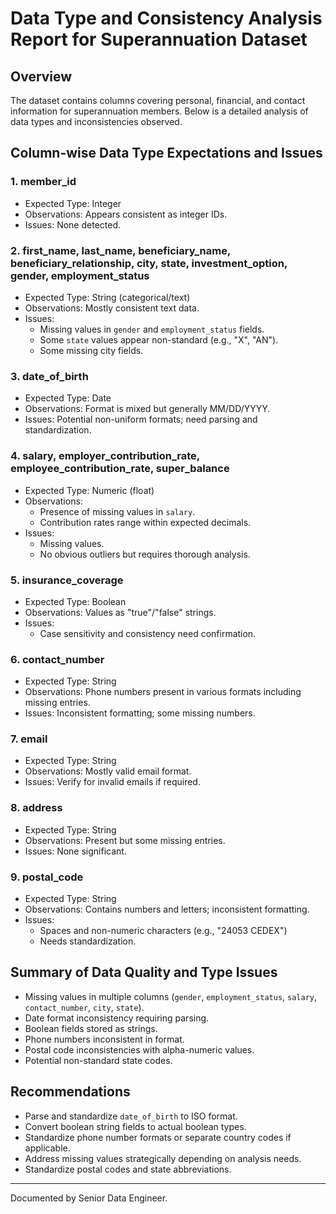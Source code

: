 # Data Type and Consistency Analysis Report for Superannuation Dataset

## Overview
The dataset contains columns covering personal, financial, and contact information for superannuation members. Below is a detailed analysis of data types and inconsistencies observed.

## Column-wise Data Type Expectations and Issues

### 1. member_id
- Expected Type: Integer
- Observations: Appears consistent as integer IDs.
- Issues: None detected.

### 2. first_name, last_name, beneficiary_name, beneficiary_relationship, city, state, investment_option, gender, employment_status
- Expected Type: String (categorical/text)
- Observations: Mostly consistent text data.
- Issues:
  - Missing values in `gender` and `employment_status` fields.
  - Some `state` values appear non-standard (e.g., "X", "AN").
  - Some missing city fields.

### 3. date_of_birth
- Expected Type: Date
- Observations: Format is mixed but generally MM/DD/YYYY.
- Issues: Potential non-uniform formats; need parsing and standardization.

### 4. salary, employer_contribution_rate, employee_contribution_rate, super_balance
- Expected Type: Numeric (float)
- Observations:
  - Presence of missing values in `salary`.
  - Contribution rates range within expected decimals.
- Issues:
  - Missing values.
  - No obvious outliers but requires thorough analysis.

### 5. insurance_coverage
- Expected Type: Boolean
- Observations: Values as "true"/"false" strings.
- Issues:
  - Case sensitivity and consistency need confirmation.

### 6. contact_number
- Expected Type: String
- Observations: Phone numbers present in various formats including missing entries.
- Issues: Inconsistent formatting; some missing numbers.

### 7. email
- Expected Type: String
- Observations: Mostly valid email format.
- Issues: Verify for invalid emails if required.

### 8. address
- Expected Type: String
- Observations: Present but some missing entries.
- Issues: None significant.

### 9. postal_code
- Expected Type: String
- Observations: Contains numbers and letters; inconsistent formatting.
- Issues:
  - Spaces and non-numeric characters (e.g., "24053 CEDEX")
  - Needs standardization.

## Summary of Data Quality and Type Issues
- Missing values in multiple columns (`gender`, `employment_status`, `salary`, `contact_number`, `city`, `state`).
- Date format inconsistency requiring parsing.
- Boolean fields stored as strings.
- Phone numbers inconsistent in format.
- Postal code inconsistencies with alpha-numeric values.
- Potential non-standard state codes.

## Recommendations
- Parse and standardize `date_of_birth` to ISO format.
- Convert boolean string fields to actual boolean types.
- Standardize phone number formats or separate country codes if applicable.
- Address missing values strategically depending on analysis needs.
- Standardize postal codes and state abbreviations.

---

Documented by Senior Data Engineer.


